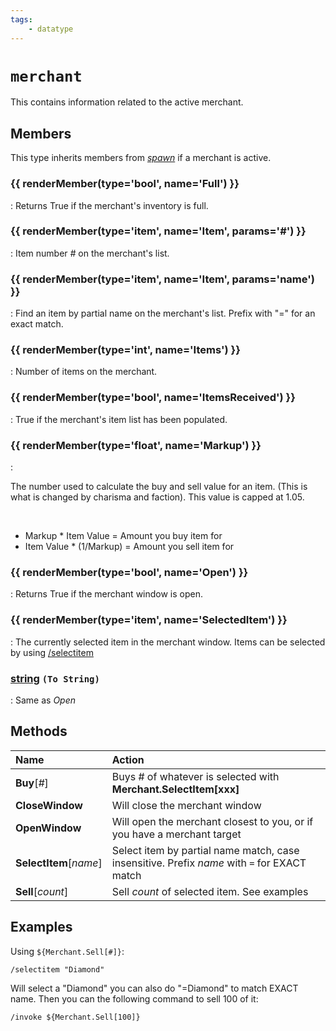 ```yaml
---
tags:
    - datatype
---
```

# `merchant`

This contains information related to the active merchant.

## Members

This type inherits members from [_spawn_](datatype-spawn.md) if a merchant is active.

### {{ renderMember(type='bool', name='Full') }} 

:   Returns True if the merchant's inventory is full.

### {{ renderMember(type='item', name='Item', params='#') }} 

:   Item number _#_ on the merchant's list.

### {{ renderMember(type='item', name='Item', params='name') }} 

:   Find an item by partial name on the merchant's list. Prefix with "=" for an exact match.

### {{ renderMember(type='int', name='Items') }} 

:   Number of items on the merchant.

### {{ renderMember(type='bool', name='ItemsReceived') }} 

:   True if the merchant's item list has been populated.

### {{ renderMember(type='float', name='Markup') }} 

:   <p>The number used to calculate the buy and sell value for an item. (This is what is changed by charisma and faction). This value is capped at 1.05.</p><br><ul><li>Markup * Item Value = Amount you buy item for</li><li>Item Value * (1/Markup) = Amount you sell item for</li></ul>

### {{ renderMember(type='bool', name='Open') }} 

:   Returns True if the merchant window is open.

### {{ renderMember(type='item', name='SelectedItem') }} 

:   The currently selected item in the merchant window. Items can be selected by using [/selectitem](../commands/selectitem.md)

### [string][string] `(To String)`

:   Same as *Open*


## Methods

| Name | Action |
| :--- | :--- |
| **Buy**[_#_] | Buys \# of whatever is selected with **Merchant.SelectItem\[xxx]** |
| **CloseWindow** | Will close the merchant window |
| **OpenWindow** | Will open the merchant closest to you, or if you have a merchant target |
| **SelectItem**[_name_] | Select item by partial name match, case insensitive. Prefix _name_ with `=` for EXACT match |
| **Sell**[_count_] | Sell _count_ of selected item. See examples |

## Examples

Using `${Merchant.Sell[#]}`:

```
/selectitem "Diamond"
```

Will select a "Diamond" you can also do "=Diamond" to match EXACT name. Then you can the following command to sell 100 of it:

```
/invoke ${Merchant.Sell[100]}
```
[int]: datatype-int.md
[string]: datatype-string.md
[achievementobj]: datatype-achievementobj.md
[bool]: datatype-bool.md
[time]: datatype-time.md
[achievement]: datatype-achievement.md
[achievementcat]: datatype-achievementcat.md
[altability]: datatype-altability.md
[spell]: ../data-types/datatype-spell.md
[bandolieritem]: #bandolieritem-datatype
[int64]: datatype-int64.md
[timestamp]: datatype-timestamp.md
[float]: datatype-float.md
[buff]: datatype-buff.md
[spawn]: datatype-spawn.md
[auratype]: datatype-auratype.md
[item]: datatype-item.md
[worldlocation]: datatype-worldlocation.md
[ticks]: datatype-ticks.md
[fellowship]: datatype-fellowship.md
[strinrg]: datatype-string.md
[xtarget]: datatype-xtarget.md
[dzmember]: datatype-dzmember.md
[window]: datatype-window.md
[zone]: datatype-zone.md
[fellowshipmember]: datatype-fellowshipmember.md
[class]: datatype-class.md
[heading]: datatype-heading.md
[ground]: datatype-ground.md
[inifile]: datatype-inifile.md
[inifilesection]: datatype-inifilesection.md
[inifilesectionkey]: datatype-inifilesectionkey.md
[double]: datatype-double.md
[invslot]: datatype-invslot.md
[augtype]: datatype-augtype.md
[itemspell]: datatype-itemspell.md
[evolving]: datatype-evolving.md
[keyringitem]: datatype-keyringitem.md
